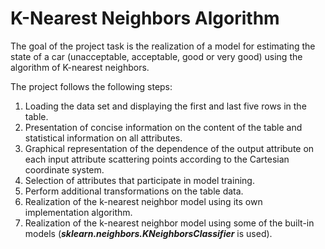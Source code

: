 #  K-Nearest Neighbors Algorithm

The goal of the project task is the realization of a model for estimating the state of a car (unacceptable, acceptable, good or very good) using the algorithm of K-nearest neighbors.

The project follows the following steps:
1. Loading the data set and displaying the first and last five rows in the table.
2. Presentation of concise information on the content of the table and statistical information on all attributes.
3. Graphical representation of the dependence of the output attribute on each input attribute scattering points according to the Cartesian coordinate system.
4. Selection of attributes that participate in model training.
5. Perform additional transformations on the table data.
6. Realization of the k-nearest neighbor model using its own implementation algorithm.
7. Realization of the k-nearest neighbor model using some of the built-in models (***sklearn.neighbors.KNeighborsClassifier*** is used).
